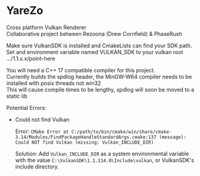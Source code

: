 # YareZo  
Cross platform Vulkan Renderer  
Collaborative project between Rezoona (Drew Cornfield) & PhaseRush  

Make sure VulkanSDK is installed and CmakeLists can find your SDK path.  
Set and environment variable named VULKAN_SDK to your vulkan root .../1.1.x.x/point-here

You will need a C++ 17 compatible compiler for this project.  
Currently builds the spdlog header, the MinGW-W64 compiler needs to be installed with posix threads not win32  
This will cause compile times to be lengthy, spdlog will soon be moved to a static lib  

Potential Errors:

- Could not find Vulkan

    Error: `CMake Error at C:/path/to/bin/cmake/win/share/cmake-3.14/Modules/FindPackageHandleStandardArgs.cmake:137 (message):
  Could NOT find Vulkan (missing: Vulkan_INCLUDE_DIR)`
  
    Solution: Add `Vulkan_INCLUDE_DIR` as a system environmental variable with the value `C:\VulkanSDK\1.1.114.0\Include\vulkan`,
or VulkanSDK's include directory.
  
